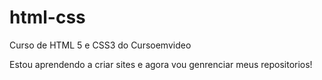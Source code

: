 # html-css
 Curso de HTML 5 e CSS3 do Cursoemvideo

 Estou aprendendo a criar sites e agora vou genrenciar meus repositorios!
